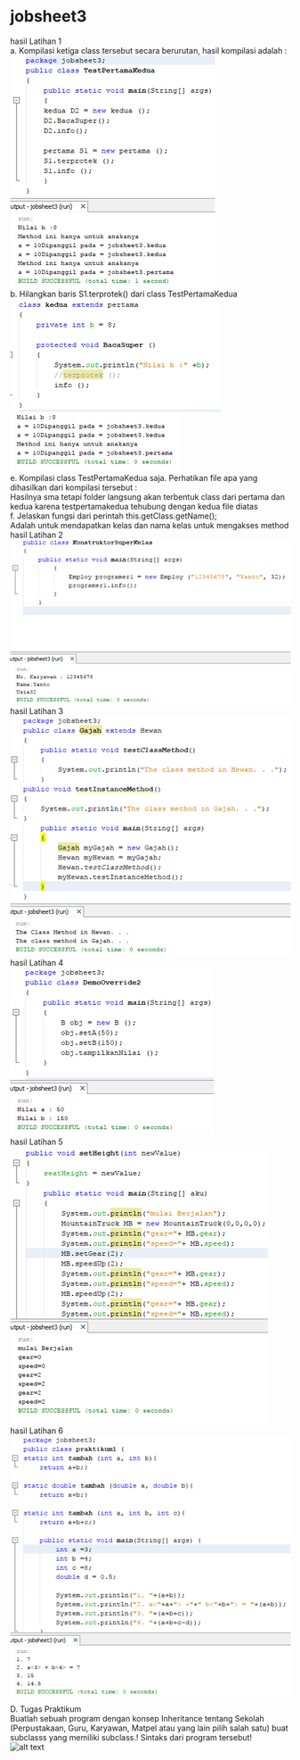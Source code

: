 # jobsheet3
hasil Latihan 1<br>
a.	Kompilasi ketiga class tersebut secara berurutan, hasil kompilasi adalah : <br>
![alt text](https://github.com/mesati/jobsheet3/blob/master/test.PNG) <br>
b.	Hilangkan baris S1.terprotek() dari class TestPertamaKedua <br>
![alt text](https://github.com/mesati/jobsheet3/blob/master/terprotek.PNG) <br>
![alt text](https://github.com/mesati/jobsheet3/blob/master/hasilprotek.PNG) <br>
e.	Kompilasi class TestPertamaKedua saja. Perhatikan file apa yang dihasilkan dari kompilasi tersebut : <br>
Hasilnya sma tetapi folder langsung akan terbentuk class  dari pertama dan kedua karena testpertamakedua tehubung dengan kedua file diatas
<br>
f.	Jelaskan fungsi dari perintah this.getClass.getName(); <br>
Adalah untuk mendapatkan kelas dan nama kelas untuk mengakses method<br>
hasil Latihan 2<br>
![alt text](https://github.com/mesati/jobsheet3/blob/master/lat2.PNG) <br>
hasil Latihan 3<br>
![alt text](https://github.com/mesati/jobsheet3/blob/master/lat3.PNG) <br>
hasil Latihan 4<br>
![alt text](https://github.com/mesati/jobsheet3/blob/master/lat4.PNG) <br>
hasil Latihan 5<br>
![alt text](https://github.com/mesati/jobsheet3/blob/master/lat5.PNG) <br>
hasil Latihan 6<br>
![alt text](https://github.com/mesati/jobsheet3/blob/master/lat6.PNG) <br>
D.	Tugas Praktikum <br>
Buatlah sebuah program dengan konsep Inheritance tentang Sekolah (Perpustakaan, Guru, Karyawan, Matpel atau yang lain pilih salah satu) buat subclasss yang memiliki subclass.!
Sintaks dari program tersebut!<br>
![alt text](https://github.com/mesati/jobsheet3/blob/master/praktek.PNG) <br>
